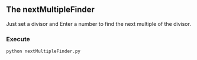The nextMultipleFinder
--
Just set a divisor and Enter a number to find the next multiple of the divisor.

### Execute

`python nextMultipleFinder.py`
